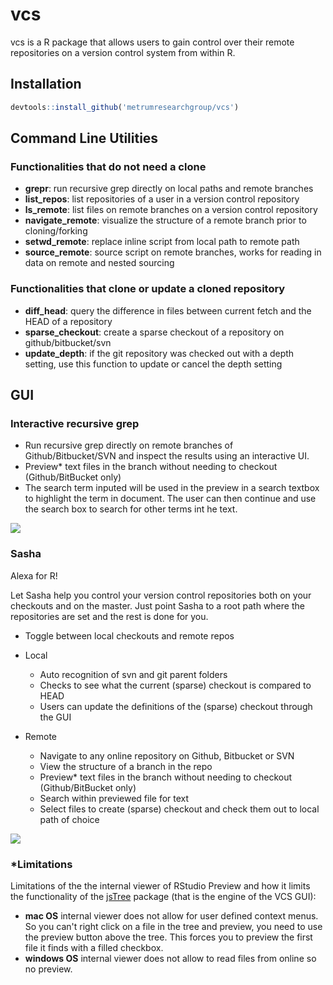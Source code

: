 # vcs 

vcs is a R package that allows users to gain control over their remote repositories on a version control system from within R. 

## Installation
```r
devtools::install_github('metrumresearchgroup/vcs')
``` 

## Command Line Utilities

### Functionalities that do not need a clone
  - **grepr**: run recursive grep directly on local paths and remote branches
  - **list_repos**: list repositories of a user in a version control repository
  - **ls_remote**: list files on remote branches on a version control repository
  - **navigate_remote**: visualize the structure of a remote branch prior to cloning/forking
  - **setwd_remote**: replace inline script from local path to remote path
  - **source_remote**: source script on remote branches, works for reading in data on remote and nested sourcing

### Functionalities that clone or update a cloned repository
  - **diff_head**: query the difference in files between current fetch and the HEAD of a repository
  - **sparse_checkout**: create a sparse checkout of a repository on github/bitbucket/svn
  - **update_depth**: if the git repository was checked out with a depth setting, use this function to update or cancel the depth setting

## GUI

### Interactive recursive grep

  - Run recursive grep directly on remote branches of Github/Bitbucket/SVN and inspect the results using an interactive UI.
  - Preview* text files in the branch without needing to checkout (Github/BitBucket only)
  - The search term inputed will be used in the preview in a search textbox to highlight the term in document. The user can then continue and use the search box to search for other terms int he text. 

![](https://github.com/yonicd/jsTree/blob/master/Miscellaneous/jstree_vcs_grepr.gif?raw=true)

### Sasha

Alexa for R!

Let Sasha help you control your version control repositories both on your checkouts and on the master. Just point Sasha to a root path where the repositories are set and the rest is done for you. 

  - Toggle between local checkouts and remote repos
  
  - Local
  
    - Auto recognition of svn and git parent folders
    - Checks to see what the current (sparse) checkout is compared to HEAD
    - Users can update the definitions of the (sparse) checkout through the GUI
    
  - Remote
    - Navigate to any online repository on Github, Bitbucket or SVN
    - View the structure of a branch in the repo
    - Preview* text files in the branch without needing to checkout (Github/BitBucket only)
    - Search within previewed file for text
    - Select files to create (sparse) checkout and check them out to local path of choice

![](https://github.com/yonicd/jsTree/blob/master/Miscellaneous/sasha.gif?raw=true)

### *Limitations

  Limitations of the the internal viewer of RStudio Preview and how it limits the functionality of the [jsTree](https://github.com/metrumresearchgroup/jsTree) package (that is the engine of the VCS GUI): 

  - **mac OS** internal viewer does not allow for user defined context menus. So you can't right click on a file in the tree and preview, you need to use the preview button above the tree. This forces you to preview the first file it finds with a filled checkbox.
  - **windows OS** internal viewer does not allow to read files from online so no preview.
  